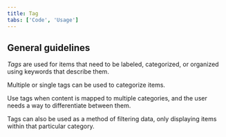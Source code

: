 ```yaml
---
title: Tag
tabs: ['Code', 'Usage']
---
```


## General guidelines

_Tags_ are used for items that need to be labeled, categorized, or organized using keywords that describe them.


Multiple or single tags can be used to categorize items.

Use tags when content is mapped to multiple categories, and the user needs a way to differentiate between them.

Tags can also be used as a method of filtering data, only displaying items within that particular category.
